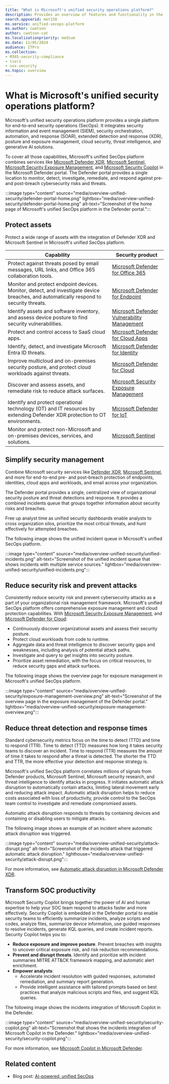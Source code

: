 ```yaml
---
title: "What is Microsoft's unified security operations platform?"
description: Provides an overview of features and functionality in the Microsoft's unified security operations platform
search.appverid: met150
ms.service: unified-secops-platform
ms.author: cwatson
author: cwatson-cat
ms.localizationpriority: medium
ms.date: 11/05/2024
audience: ITPro
ms.collection:
- M365-security-compliance
- tier1
- usx-security
ms.topic: overview
---
```


# What is Microsoft's unified security operations platform?

Microsoft's unified security operations platform provides a single platform for end-to-end security operations (SecOps). It integrates security information and event management (SIEM), security orchestration, automation, and response (SOAR), extended detection and response (XDR), posture and exposure management, cloud security, threat intelligence, and generative AI solutions.

To cover all those capabilities, Microsoft's unified SecOps platform combines services like [Microsoft Defender XDR](/defender-xdr/microsoft-365-defender), [Microsoft Sentinel](/azure/sentinel/overview), [Microsoft Security Exposure Management](/security-exposure-management/microsoft-security-exposure-management), and [Microsoft Security Copilot](/copilot/security/microsoft-security-copilot) in the Microsoft Defender portal. The Defender portal provides a single location to monitor, detect, investigate, remediate, and respond against pre- and post-breach cybersecurity risks and threats.

:::image type="content" source="media/overview-unified-security/defender-portal-home.png" lightbox="media/overview-unified-security/defender-portal-home.png" alt-text="Screenshot of the home page of Microsoft's unified SecOps platform in the Defender portal.":::

## Protect assets

Protect a wide range of assets with the integration of Defender XDR and Microsoft Sentinel in Microsoft's unified SecOps platform.

|Capability  |Security product  |
|---------|---------|
|Protect against threats posed by email messages, URL links, and Office 365 collaboration tools.     |   [Microsoft Defender for Office 365](/defender-office-365/mdo-about)      |
|Monitor and protect endpoint devices. Monitor, detect, and investigate device breaches, and automatically respond to security threats.    |     [Microsoft Defender for Endpoint](/defender-endpoint/microsoft-defender-endpoint)    |
|Identify assets and software inventory, and assess device posture to find security vulnerabilities.|[Microsoft Defender Vulnerability Management](/defender-vulnerability-management/defender-vulnerability-management)|
|Protect and control access to SaaS cloud apps.|[Microsoft Defender for Cloud Apps](/defender-cloud-apps/what-is-defender-for-cloud-apps)|
|Identify, detect, and investigate Microsoft Entra ID threats.|[Microsoft Defender for Identity](/defender-for-identity/what-is)|
|Improve multicloud and on-premises security posture, and protect cloud workloads against threats.|[Microsoft Defender for Cloud](/azure/defender-for-cloud/defender-for-cloud-introduction)|
|Discover and assess assets, and remediate risk to reduce attack surfaces.|[Microsoft Security Exposure Management](/security-exposure-management/microsoft-security-exposure-management)|
|Identify and protect operational technology (OT) and IT resources by extending Defender XDR protection to OT environments.|[Microsoft Defender for IoT](/defender-for-iot/microsoft-defender-iot)|
|Monitor and protect non-Microsoft and on-premises devices, services, and solutions. | [Microsoft Sentinel](/azure/sentinel/overview) |

## Simplify security management

Combine Microsoft security services like [Defender XDR](/defender-xdr/microsoft-365-defender), [Microsoft Sentinel](/azure/sentinel/overview), and more for end-to-end pre- and post-breach protection of endpoints, identities, cloud apps and workloads, and email across your organization.

The Defender portal provides a single, centralized view of organizational security posture and threat detections and response. It provides a combined incidents queue that groups together information about security risks and breaches.

Free up analyst time as unified security dashboards enable analysts to cross organization silos, prioritize the most critical threats, and hunt effectively for attempted breaches.

The following image shows the unified incident queue in Microsoft's unified SecOps platform.

:::image type="content" source="media/overview-unified-security/unified-incidents.png" alt-text="Screenshot of the unified incident queue that shows incidents with multiple service sources." lightbox="media/overview-unified-security/unified-incidents.png":::

## Reduce security risk and prevent attacks

Consistently reduce security risk and prevent cybersecurity attacks as a part of your organizational risk management framework. Microsoft's unified SecOps platform offers comprehensive exposure management and cloud protection capabilities. With [Microsoft Security Exposure Management](/security-exposure-management/microsoft-security-exposure-management), and [Microsoft Defender for Cloud](/azure/defender-for-cloud/defender-for-cloud-introduction):

- Continuously discover organizational assets and assess their security posture.  
- Protect cloud workloads from code to runtime.
- Aggregate data and threat intelligence to discover security gaps and weaknesses, including analysis of potential attack paths.
- Investigate and query to get insights into security posture.
- Prioritize asset remediation, with the focus on critical resources, to reduce security gaps and attack surfaces.

The following image shows the overview page for exposure management in Microsoft's unified SecOps platform.

:::image type="content" source="media/overview-unified-security/exposure-management-overview.png" alt-text="Screenshot of the overview page in the exposure management of the Defender portal." lightbox="media/overview-unified-security/exposure-management-overview.png":::

## Reduce threat detection and response times

Standard cybersecurity metrics focus on the time to detect (TTD) and time to respond (TTR). Time to detect (TTD) measures how long it takes security teams to discover an incident. Time to respond (TTR) measures the amount of time it takes to respond after a threat is detected. The shorter the TTD and TTR, the more effective your detection and response strategy is.

Microsoft's unified SecOps platform correlates millions of signals from Defender products, Microsoft Sentinel, Microsoft security research, and threat intelligence to identify attacks in progress. It initiates automatic attack disruption to automatically contain attacks, limiting lateral movement early and reducing attack impact. Automatic attack disruption helps to reduce costs associated with loss of productivity, provide control to the SecOps team control to investigate and remediate compromised assets.

Automatic attack disruption responds to threats by containing devices and containing or disabling users to mitigate attacks. 

The following image shows an example of an incident where automatic attack disruption was triggered.

:::image type="content" source="media/overview-unified-security/attack-disrupt.png" alt-text="Screenshot of the incidents attack that triggered automatic attack disruption." lighthouse="media/overview-unified-security/attack-disrupt.png":::

For more information, see [Automatic attack disruption in Microsoft Defender XDR](/defender-xdr/automatic-attack-disruption).

## Transform SOC productivity

Microsoft Security Copilot brings together the power of AI and human expertise to help your SOC team respond to attacks faster and more effectively. Security Copilot is embedded in the Defender portal to enable security teams to efficiently summarize incidents, analyze scripts and codes, analyze files, summarize device information, use guided responses to resolve incidents, generate KQL queries, and create incident reports. Security Copilot helps you to:

- **Reduce exposure and improve posture**. Prevent breaches with insights to uncover critical exposure risk, and risk reduction recommendations.
- **Prevent and disrupt threats**. Identify and prioritize with incident summaries MITRE ATT&CK framework mapping, and automatic alert enrichment.
- **Empower analysts**:
    - Accelerate incident resolution with guided responses, automated remediation, and summary report generation.
    - Provide intelligent assistance with tailored prompts based on best practices that analyze malicious scripts and files, and suggest KQL queries.

The following image shows the incidents integration of Microsoft Copilot in the Defender.

:::image type="content" source="media/overview-unified-security/security-copilot.png" alt-text="Screenshot that shows the incidents integration of Microsoft Copilot in the Defender." lightbox="media/overview-unified-security/security-copilot.png":::

For more information, see [Microsoft Copilot in Microsoft Defender](/defender-xdr/security-copilot-in-microsoft-365-defender).

## Related content

- Blog post: [AI-powered, unified SecOps](https://www.microsoft.com/security/business/solutions/ai-powered-unified-secops-platform)
